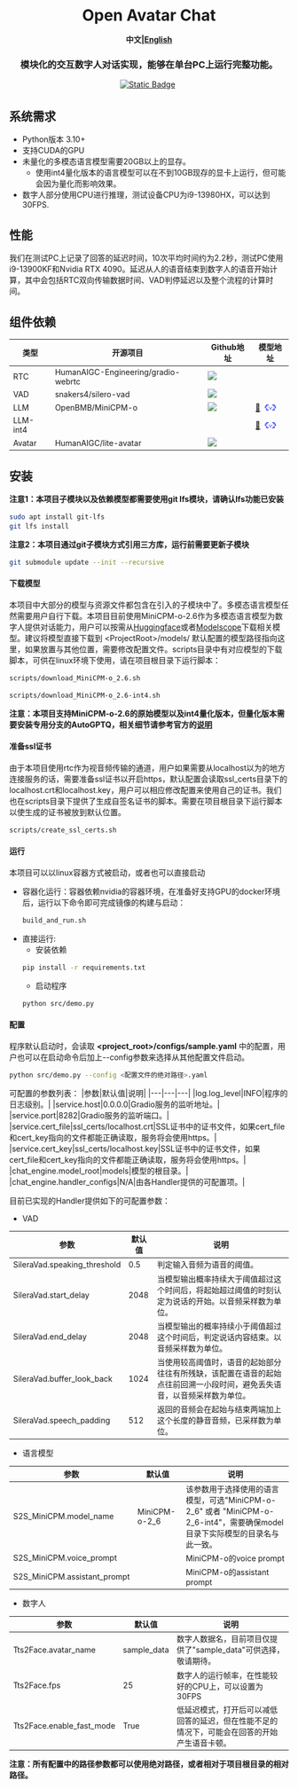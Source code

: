 <h1 style='text-align: center; margin-bottom: 1rem'> Open Avatar Chat </h1>

<div align="center">
<strong>中文|<a href="./readme_en.md">English</a></strong>
</div>
<h3 style='text-align: center'>
模块化的交互数字人对话实现，能够在单台PC上运行完整功能。
</h3>
<div style="display: flex; flex-direction: row; justify-content: center">
<a href="https://github.com/HumanAIGC-Engineering/OpenAvatarChat" target="_blank"><img alt="Static Badge" style="display: block; padding-right: 5px; height: 20px;" src="https://img.shields.io/badge/github-white?logo=github&logoColor=black"></a>
</div>

## 系统需求
* Python版本 3.10+
* 支持CUDA的GPU
* 未量化的多模态语言模型需要20GB以上的显存。
  * 使用int4量化版本的语言模型可以在不到10GB现存的显卡上运行，但可能会因为量化而影响效果。
* 数字人部分使用CPU进行推理，测试设备CPU为i9-13980HX，可以达到30FPS.

## 性能
我们在测试PC上记录了回答的延迟时间，10次平均时间约为2.2秒，测试PC使用i9-13900KF和Nvidia RTX 4090。延迟从人的语音结束到数字人的语音开始计算，其中会包括RTC双向传输数据时间、VAD判停延迟以及整个流程的计算时间。

## 组件依赖

|类型|开源项目|Github地址|模型地址|
|---|---|---|---|
|RTC|HumanAIGC-Engineering/gradio-webrtc|[<img src="https://img.shields.io/badge/github-white?logo=github&logoColor=black"/>](https://github.com/HumanAIGC-Engineering/gradio-webrtc)||
|VAD|snakers4/silero-vad|[<img src="https://img.shields.io/badge/github-white?logo=github&logoColor=black"/>](https://github.com/snakers4/silero-vad)||
|LLM|OpenBMB/MiniCPM-o|[<img src="https://img.shields.io/badge/github-white?logo=github&logoColor=black"/>](https://github.com/OpenBMB/MiniCPM-o)| [🤗](https://huggingface.co/openbmb/MiniCPM-o-2_6)&nbsp;&nbsp;[<img src="./assets/images/modelscope_logo.png" width="20px"></img>](https://modelscope.cn/models/OpenBMB/MiniCPM-o-2_6) |
|LLM-int4|||[🤗](https://huggingface.co/openbmb/MiniCPM-o-2_6-int4)&nbsp;&nbsp;[<img src="./assets/images/modelscope_logo.png" width="20px"></img>](https://modelscope.cn/models/OpenBMB/MiniCPM-o-2_6-int4)|
|Avatar|HumanAIGC/lite-avatar|[<img src="https://img.shields.io/badge/github-white?logo=github&logoColor=black"/>](https://github.com/HumanAIGC/lite-avatar)||


## 安装
**注意1：本项目子模块以及依赖模型都需要使用git lfs模块，请确认lfs功能已安装**
```bash
sudo apt install git-lfs
git lfs install 
```
**注意2：本项目通过git子模块方式引用三方库，运行前需要更新子模块**
```bash
git submodule update --init --recursive
```
#### 下载模型
本项目中大部分的模型与资源文件都包含在引入的子模块中了。多模态语言模型任然需要用户自行下载。本项目目前使用MiniCPM-o-2.6作为多模态语言模型为数字人提供对话能力，用户可以按需从[Huggingface](https://huggingface.co/openbmb/MiniCPM-o-2_6)或者[Modelscope](https://modelscope.cn/models/OpenBMB/MiniCPM-o-2_6)下载相关模型。建议将模型直接下载到 \<ProjectRoot\>/models/ 默认配置的模型路径指向这里，如果放置与其他位置，需要修改配置文件。scripts目录中有对应模型的下载脚本，可供在linux环境下使用，请在项目根目录下运行脚本：
```bash
scripts/download_MiniCPM-o_2.6.sh
```
```bash
scripts/download_MiniCPM-o_2.6-int4.sh
```
**注意：本项目支持MiniCPM-o-2.6的原始模型以及int4量化版本，但量化版本需要安装专用分支的AutoGPTQ，相关细节请参考官方的[说明](https://modelscope.cn/models/OpenBMB/MiniCPM-o-2_6-int4)**

#### 准备ssl证书
由于本项目使用rtc作为视音频传输的通道，用户如果需要从localhost以为的地方连接服务的话，需要准备ssl证书以开启https，默认配置会读取ssl_certs目录下的localhost.crt和localhost.key，用户可以相应修改配置来使用自己的证书。我们也在scripts目录下提供了生成自签名证书的脚本。需要在项目根目录下运行脚本以使生成的证书被放到默认位置。
```bash
scripts/create_ssl_certs.sh
```

#### 运行
本项目可以以linux容器方式被启动，或者也可以直接启动
  * 容器化运行：容器依赖nvidia的容器环境，在准备好支持GPU的docker环境后，运行以下命令即可完成镜像的构建与启动：
    ```bash
    build_and_run.sh
    ```
  * 直接运行:
    * 安装依赖
    ```bash
    pip install -r requirements.txt
    ```
    * 启动程序
    ```bash
    python src/demo.py
    ```

#### 配置
程序默认启动时，会读取 **<project_root>/configs/sample.yaml** 中的配置，用户也可以在启动命令后加上--config参数来选择从其他配置文件启动。
```bash
python src/demo.py --config <配置文件的绝对路径>.yaml
```
可配置的参数列表：
|参数|默认值|说明|
|---|---|---|
|log.log_level|INFO|程序的日志级别。|
|service.host|0.0.0.0|Gradio服务的监听地址。|
|service.port|8282|Gradio服务的监听端口。|
|service.cert_file|ssl_certs/localhost.crt|SSL证书中的证书文件，如果cert_file和cert_key指向的文件都能正确读取，服务将会使用https。|
|service.cert_key|ssl_certs/localhost.key|SSL证书中的证书文件，如果cert_file和cert_key指向的文件都能正确读取，服务将会使用https。|
|chat_engine.model_root|models|模型的根目录。|
|chat_engine.handler_configs|N/A|由各Handler提供的可配置项。|

目前已实现的Handler提供如下的可配置参数：
* VAD

|参数|默认值|说明|
|---|---|---|
|SileraVad.speaking_threshold|0.5|判定输入音频为语音的阈值。|
|SileraVad.start_delay|2048|当模型输出概率持续大于阈值超过这个时间后，将起始超过阈值的时刻认定为说话的开始。以音频采样数为单位。|
|SileraVad.end_delay|2048|当模型输出的概率持续小于阈值超过这个时间后，判定说话内容结束。以音频采样数为单位。|
|SileraVad.buffer_look_back|1024|当使用较高阈值时，语音的起始部分往往有所残缺，该配置在语音的起始点往前回溯一小段时间，避免丢失语音，以音频采样数为单位。|
|SileraVad.speech_padding|512|返回的音频会在起始与结束两端加上这个长度的静音音频，已采样数为单位。|

* 语言模型

|参数|默认值|说明|
|---|---|---|
|S2S_MiniCPM.model_name|MiniCPM-o-2_6|该参数用于选择使用的语言模型，可选"MiniCPM-o-2_6" 或者 "MiniCPM-o-2_6-int4"，需要确保model目录下实际模型的目录名与此一致。|
|S2S_MiniCPM.voice_prompt||MiniCPM-o的voice prompt|
|S2S_MiniCPM.assistant_prompt||MiniCPM-o的assistant prompt|

* 数字人

|参数|默认值|说明|
|---|---|---|
|Tts2Face.avatar_name|sample_data|数字人数据名，目前项目仅提供了"sample_data"可供选择，敬请期待。|
|Tts2Face.fps|25|数字人的运行帧率，在性能较好的CPU上，可以设置为30FPS|
|Tts2Face.enable_fast_mode|True|低延迟模式，打开后可以减低回答的延迟，但在性能不足的情况下，可能会在回答的开始产生语音卡顿。|

**注意：所有配置中的路径参数都可以使用绝对路径，或者相对于项目根目录的相对路径。**
